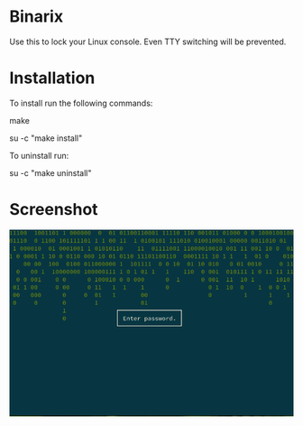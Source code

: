 # Binarix
Use this to lock your Linux console. Even TTY switching will be prevented.
# Installation
To install run the following commands:

make

su -c "make install"

To uninstall run:

su -c "make uninstall"

# Screenshot
![Binarix Demonstration](/binarix_screenshot.png?raw=true "Binarix")
